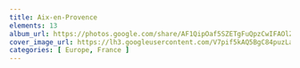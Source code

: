 ```yaml
---
title: Aix-en-Provence
elements: 13
album_url: https://photos.google.com/share/AF1QipOaf5SZETgFuQpzCwIFAOlZNexzKUvxZ3sZhmj3ojlWs5dWzE3rXdOdhHB6FSiSBg?key=ZmFUTnZlTHNTbjhIcjZYZy1JamJwLTFKbk9odlJR
cover_image_url: https://lh3.googleusercontent.com/V7pif5kAQ5BgC84puzLad3drrkxbLN3bITlUR-GyzpFL6VZhVnWFXhmhGGghgNa-x67l2nHyrO67qh2saNBTBAg_RQuu925fckymtG6-M0PkGCne0L4aMAzBvz68ywCUHsfNyHHnaJtKr1hQfUD8FPhDXZ2NJDVwr7R32UvnUsE8xCVHgAeGo8RNhzuby2I6BF4JIYybTdiQo8kBcDubJbZrr7xmiGkhPSXZr8_x0N7xYVJXmvzWbMjU32vNwPtSMtnEo2cJ8HbYTDz5p-niTwxTScH7gBfPhcdVJOYdKifElucot6Yz4I9DnLgKq9pZemUht-eoXFH7tuX7E6XyV7QwRTU4ts7Uk-weF-IwtcBjSqWAz1GduDNpKpG4xwiEsBRwGyUdtYirwb3bKdL321ifybZCnl1PL0F12WO3SKxuAjiDAz6Lcu4SBXkEHgA8CZAAvxktSGZFDsz6AgZbbx8qy2tN1JhNa7yMgnwMsyhswuPyLsXDBTG8mf8O7S24jK4BlHPSGWh987CpRTqQqZqPw-npc80UqaxmwUaXLLsQjGd-F4uwJGy7e0FF_RaKEegL6pR2_rfezbP5pdR1ADQXvNdPNnlbhTr9wPkL9YpiOTrHWE7rWaFIF9Bc_UGoCg6ZllE-VTizHT5KOU0TL-sXXHIp6mBrRc97_Y66iKyVCiADo0WebjmD8FBrCdP7W5BoEDAFnDrW8C8f8KISc9avFJjcj61ZR5mgyuNjb0xjWAJtQZvssSwgBXj2Ljk=s220-p-k-no?authuser=0
categories: [ Europe, France ]
---
```


